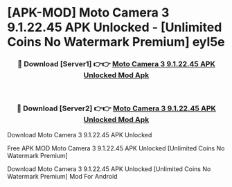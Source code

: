 # [APK-MOD] Moto Camera 3 9.1.22.45 APK Unlocked - [Unlimited Coins No Watermark Premium] eyl5e



<div align="center">
<h3>🔴 Download [Server1] 👉👉 <a href="https://momento.my/?title=Moto_Camera_3_9.1.22.45_APK_Unlocked">Moto Camera 3 9.1.22.45 APK Unlocked Mod Apk</a></h3><br>

<h3>🔴 Download [Server2] 👉👉 <a href="https://momento.my/?title=Moto_Camera_3_9.1.22.45_APK_Unlocked">Moto Camera 3 9.1.22.45 APK Unlocked Mod Apk</a></h3>
</div>



Download Moto Camera 3 9.1.22.45 APK Unlocked 

Free APK MOD Moto Camera 3 9.1.22.45 APK Unlocked [Unlimited Coins No Watermark Premium]

Download Moto Camera 3 9.1.22.45 APK Unlocked [Unlimited Coins No Watermark Premium] Mod For Android
